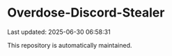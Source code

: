 # Overdose-Discord-Stealer

Last updated: 2025-06-30 06:58:31

This repository is automatically maintained.

